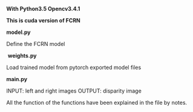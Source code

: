 **With Python3.5 Opencv3.4.1**
 
  **This is cuda version of FCRN**
 
  **model.py**
   
  Define the FCRN model
  
  **weights.py**

  Load trained model from pytorch exported model files
  
  **main.py**
  
  INPUT: left and right images
  OUTPUT: disparity image
  
  All the function of the functions have been explained in the file by notes. 


